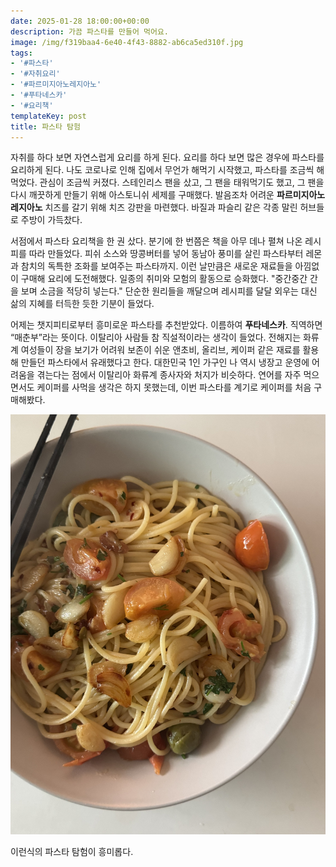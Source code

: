 ```yaml
---
date: 2025-01-28 18:00:00+00:00
description: 가끔 파스타를 만들어 먹어요.
image: /img/f319baa4-6e40-4f43-8882-ab6ca5ed310f.jpg
tags:
- '#파스타'
- '#자취요리'
- '#파르미지아노레지아노'
- '#푸타네스카'
- '#요리책'
templateKey: post
title: 파스타 탐험
---
```


자취를 하다 보면 자연스럽게 요리를 하게 된다. 요리를 하다 보면 많은 경우에 파스타를 요리하게 된다. 나도 코로나로 인해 집에서 무언가 해먹기 시작했고, 파스타를 조금씩 해먹었다. 관심이 조금씩 커졌다. 스테인리스 팬을 샀고, 그 팬을 태워먹기도 했고, 그 팬을 다시 깨끗하게 만들기 위해 아스토니쉬 세제를 구매했다. 발음조차 어려운 **파르미지아노 레지아노** 치즈를 갈기 위해 치즈 강판을 마련했다. 바질과 파슬리 같은 각종 말린 허브들로 주방이 가득찼다.

서점에서 파스타 요리책을 한 권 샀다. 분기에 한 번쯤은 책을 아무 데나 펼쳐 나온 레시피를 따라 만들었다. 피쉬 소스와 땅콩버터를 넣어 동남아 풍미를 살린 파스타부터 레몬과 참치의 독특한 조화를 보여주는 파스타까지. 이런 날만큼은 새로운 재료들을 아낌없이 구매해 요리에 도전해했다. 일종의 취미와 모험의 활동으로 승화했다. "중간중간 간을 보며 소금을 적당히 넣는다." 단순한 원리들을 깨달으며 레시피를 달달 외우는 대신 삶의 지혜를 터득한 듯한 기분이 들었다.

어제는 챗지피티로부터 흥미로운 파스타를 추천받았다. 이름하여 **푸타네스카**. 직역하면 “매춘부”라는 뜻이다. 이탈리아 사람들 참 직설적이라는 생각이 들었다. 전해지는 화류계 여성들이 장을 보기가 어려워 보존이 쉬운 앤초비, 올리브, 케이퍼 같은 재료를 활용해 만들던 파스타에서 유래했다고 한다. 대한민국 1인 가구인 나 역시 냉장고 운영에 어려움을 겪는다는 점에서 이탈리아 화류계 종사자와 처지가 비슷하다. 연어를 자주 먹으면서도 케이퍼를 사먹을 생각은 하지 못했는데, 이번 파스타를 계기로 케이퍼를 처음 구매해봤다. 


![](/img/f319baa4-6e40-4f43-8882-ab6ca5ed310f.jpg "푸타네스카")

이런식의 파스타 탐험이 흥미롭다.